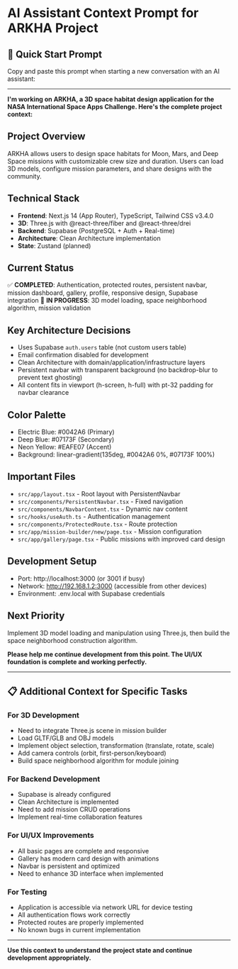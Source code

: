 # AI Assistant Context Prompt for ARKHA Project

## 🚀 Quick Start Prompt

Copy and paste this prompt when starting a new conversation with an AI assistant:

---

**I'm working on ARKHA, a 3D space habitat design application for the NASA International Space Apps Challenge. Here's the complete project context:**

## Project Overview
ARKHA allows users to design space habitats for Moon, Mars, and Deep Space missions with customizable crew size and duration. Users can load 3D models, configure mission parameters, and share designs with the community.

## Technical Stack
- **Frontend**: Next.js 14 (App Router), TypeScript, Tailwind CSS v3.4.0
- **3D**: Three.js with @react-three/fiber and @react-three/drei
- **Backend**: Supabase (PostgreSQL + Auth + Real-time)
- **Architecture**: Clean Architecture implementation
- **State**: Zustand (planned)

## Current Status
✅ **COMPLETED**: Authentication, protected routes, persistent navbar, mission dashboard, gallery, profile, responsive design, Supabase integration
🚧 **IN PROGRESS**: 3D model loading, space neighborhood algorithm, mission validation

## Key Architecture Decisions
- Uses Supabase `auth.users` table (not custom users table)
- Email confirmation disabled for development
- Clean Architecture with domain/application/infrastructure layers
- Persistent navbar with transparent background (no backdrop-blur to prevent text ghosting)
- All content fits in viewport (h-screen, h-full) with pt-32 padding for navbar clearance

## Color Palette
- Electric Blue: #0042A6 (Primary)
- Deep Blue: #07173F (Secondary) 
- Neon Yellow: #EAFE07 (Accent)
- Background: linear-gradient(135deg, #0042A6 0%, #07173F 100%)

## Important Files
- `src/app/layout.tsx` - Root layout with PersistentNavbar
- `src/components/PersistentNavbar.tsx` - Fixed navigation
- `src/components/NavbarContent.tsx` - Dynamic nav content
- `src/hooks/useAuth.ts` - Authentication management
- `src/components/ProtectedRoute.tsx` - Route protection
- `src/app/mission-builder/new/page.tsx` - Mission configuration
- `src/app/gallery/page.tsx` - Public missions with improved card design

## Development Setup
- Port: http://localhost:3000 (or 3001 if busy)
- Network: http://192.168.1.2:3000 (accessible from other devices)
- Environment: .env.local with Supabase credentials

## Next Priority
Implement 3D model loading and manipulation using Three.js, then build the space neighborhood construction algorithm.

**Please help me continue development from this point. The UI/UX foundation is complete and working perfectly.**

---

## 📋 Additional Context for Specific Tasks

### For 3D Development
- Need to integrate Three.js scene in mission builder
- Load GLTF/GLB and OBJ models
- Implement object selection, transformation (translate, rotate, scale)
- Add camera controls (orbit, first-person/keyboard)
- Build space neighborhood algorithm for module joining

### For Backend Development
- Supabase is already configured
- Clean Architecture is implemented
- Need to add mission CRUD operations
- Implement real-time collaboration features

### For UI/UX Improvements
- All basic pages are complete and responsive
- Gallery has modern card design with animations
- Navbar is persistent and optimized
- Need to enhance 3D interface when implemented

### For Testing
- Application is accessible via network URL for device testing
- All authentication flows work correctly
- Protected routes are properly implemented
- No known bugs in current implementation

---

**Use this context to understand the project state and continue development appropriately.**
